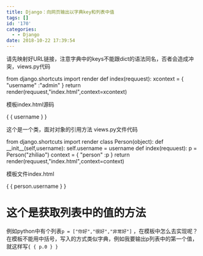 ```yaml
---
title: Django：向网页输出以字典key和列表中值
tags: []
id: '170'
categories:
  - - Django
date: 2018-10-22 17:39:54
---
```


请先映射好URL链接，注意字典中的keys不能跟dict的语法同名，否者会造成冲突，views.py代码

from django.shortcuts import render
def index(requuest):
    xcontext = {
        "username" :"admin"
    }
    return render(requuest,"index.html",context=xcontext)

模板index.html源码

<!DOCTYPE html>
<html lang="en">
<head>
    <meta charset="UTF-8">
    <title>Title</title>
</head>
<body>
{ { username } }
</body>
</html>

这个是一个类，面对对象的引用方法 views.py文件代码

from django.shortcuts import render
class Person(object):
    def \_\_init\_\_(self,username):
        self.username = username
def index(requuest):
    p = Person("zhiliao")
    context = {
        "person" :p
    }
    return render(requuest,"index.html",context=context)

模板文件index.html

<!DOCTYPE html>
<html lang="en">
<head>
    <meta charset="UTF-8">
    <title>Title</title>
</head>
<body>
{ { person.username } }
</body>
</html>

# 这个是获取列表中的值的方法

例如python中有个列表`p = ["你好","很好","非常好"]` ，在模板中怎么去实现呢？ 在模板不能用中括号，写入的方式类似字典，例如我要输出p列表中的第一个值，就这样写`{ { p.0 } }`